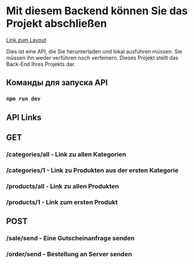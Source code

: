 # Mit diesem Backend können Sie das Projekt abschließen

[Link zum Layout](https://www.figma.com/file/yNWvXvjZC0t8d9yBOpeEPy/Garden?node-id=4743%3A989)

Dies ist eine API, die Sie herunterladen und lokal ausführen müssen. Sie müssen ihn weder verführen noch verfeinern. Dieses Projekt stellt das Back-End Ihres Projekts dar.

## Команды для запуска API

### `npm run dev `

## API Links

## GET

### /categories/all - Link zu allen Kategorien

### /categories/1 - Link zu Produkten aus der ersten Kategorie

### /products/all - Link zu allen Produkten

### /products/1 - Link zum ersten Produkt

## POST

### /sale/send - Eine Gutscheinanfrage senden

### /order/send - Bestellung an Server senden
